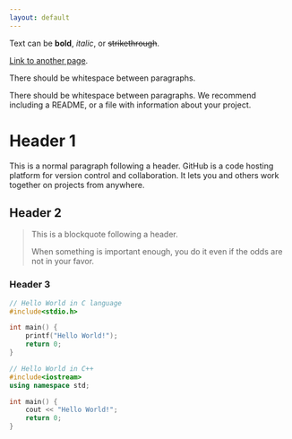 ```yaml
---
layout: default
---
```


Text can be **bold**, _italic_, or ~~strikethrough~~.

[Link to another page](./another-page.html).

There should be whitespace between paragraphs.

There should be whitespace between paragraphs. We recommend including a README, or a file with information about your project.

# Header 1

This is a normal paragraph following a header. GitHub is a code hosting platform for version control and collaboration. It lets you and others work together on projects from anywhere.

## Header 2

> This is a blockquote following a header.
>
> When something is important enough, you do it even if the odds are not in your favor.

### Header 3

```c
// Hello World in C language
#include<stdio.h>

int main() {
    printf("Hello World!");
    return 0;
}
```

```c++
// Hello World in C++
#include<iostream>
using namespace std;

int main() {
    cout << "Hello World!";
    return 0;
}
```